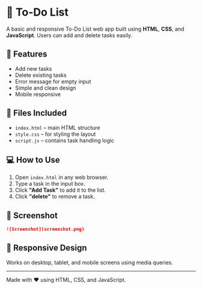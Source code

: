 # 📝 To-Do List

A basic and responsive To-Do List web app built using **HTML**, **CSS**, and **JavaScript**. Users can add and delete tasks easily.

## 🚀 Features

- Add new tasks
- Delete existing tasks
- Error message for empty input
- Simple and clean design
- Mobile responsive

## 📁 Files Included

- `index.html` – main HTML structure
- `style.css` – for styling the layout
- `script.js` – contains task handling logic

## 💻 How to Use

1. Open `index.html` in any web browser.
2. Type a task in the input box.
3. Click **"Add Task"** to add it to the list.
4. Click **"delete"** to remove a task.

## 📸 Screenshot

```markdown
![Screenshot](screenshot.png)
```

## 📱 Responsive Design

Works on desktop, tablet, and mobile screens using media queries.

---

Made with ❤️ using HTML, CSS, and JavaScript.
